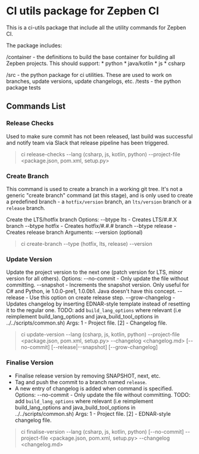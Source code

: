# CI utils package for Zepben CI 

This is a ci-utils package that include all the utility commands for Zepben CI.

The package includes:

/container - the definitions to build the base container for building all Zepben projects. This should support:
    * python
    * java/kotlin
    * js
    * csharp

/src - the python package for ci utilities. These are used to work on branches, update versions, update changelogs, etc.
/tests - the python package tests

## Commands List

### Release Checks

Used to make sure commit has not been released, last build was successful and notify team via Slack that release pipeline has been triggered.

> ci release-checks --lang (csharp, js, kotlin, python) --project-file <package.json, pom.xml, setup.py>

### Create Branch
This command is used to create a branch in a working git tree. It's not a generic "create branch" command (at this stage),
and is only used to create a predefined branch - a `hotfix/version` branch, an `lts/version` branch or a `release` branch. 

Create the LTS/hotfix branch
 Options:
   --btype lts       - Creates LTS/#.#.X branch
   --btype hotfix    - Creates hotfix/#.#.# branch
   --btype release   - Creates release branch
 Arguments:
   --version <version> (optional)

> ci create-branch --type (hotfix, lts, release) --version <version>

### Update Version

 Update the project version to the next one (patch version for LTS, minor version for all others).
 Options:
   --no-commit       - Only update the file without committing.
   --snapshot        - Increments the snapshot version. Only useful for C# and Python, ie 1.0.0-pre1, 1.0.0b1. Java doesn't have this concept.
   --release         - Use this option on create release step.
   --grow-changelog  - Updates changelog by inserting EDNAR-style template instead of resetting it to the regular one.
    TODO: add `build_lang_options` where relevant (i.e reimplement build_lang_options and java_build_tool_options in ../../scripts/common.sh)
 Args:
   1  - Project file.
  [2] - Changelog file.


> ci update-version --lang (csharp, js, kotlin, python) --project-file <package.json, pom.xml, setup.py> --changelog <changelog.md> [--no-commit] [--release|--snapshot] [--grow-changelog]

### Finalise Version 
 * Finalise release version by removing SNAPSHOT, next, etc.
 * Tag and push the commit to a branch named `release`.
 * A new entry of changelog is added when command is specified.
 Options:
   --no-commit     - Only update the file without committing.
    TODO: add `build_lang_options` where relevant (i.e reimplement build_lang_options and java_build_tool_options in ../../scripts/common.sh)
 Args:
   1  - Project file.
  [2] - EDNAR-style changelog file.


> ci finalise-version --lang (csharp, js, kotlin, python) [--no-commit] --project-file <package.json, pom.xml, setup.py> --changelog <changelog.md>

